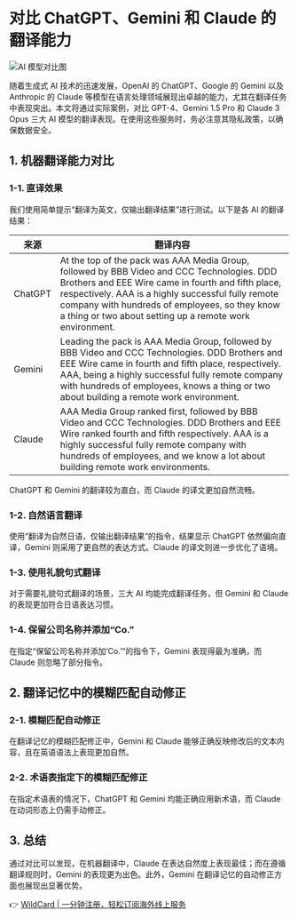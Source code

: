 # 对比 ChatGPT、Gemini 和 Claude 的翻译能力

![AI 模型对比图](https://bbtdd.com/img/640821347372029.webp)

随着生成式 AI 技术的迅速发展，OpenAI 的 ChatGPT、Google 的 Gemini 以及 Anthropic 的 Claude 等模型在语言处理领域展现出卓越的能力，尤其在翻译任务中表现突出。本文将通过实际案例，对比 GPT-4、Gemini 1.5 Pro 和 Claude 3 Opus 三大 AI 模型的翻译表现。在使用这些服务时，务必注意其隐私政策，以确保数据安全。

## 1. 机器翻译能力对比

### 1-1. 直译效果

我们使用简单提示“翻译为英文，仅输出翻译结果”进行测试。以下是各 AI 的翻译结果：

| **来源** | **翻译内容** |
| -------- | ------------ |
| ChatGPT  | At the top of the pack was AAA Media Group, followed by BBB Video and CCC Technologies. DDD Brothers and EEE Wire came in fourth and fifth place, respectively. AAA is a highly successful fully remote company with hundreds of employees, so they know a thing or two about setting up a remote work environment. |
| Gemini   | Leading the pack is AAA Media Group, followed by BBB Video and CCC Technologies. DDD Brothers and EEE Wire came in fourth and fifth place, respectively. AAA, being a highly successful fully remote company with hundreds of employees, knows a thing or two about building a remote work environment. |
| Claude   | AAA Media Group ranked first, followed by BBB Video and CCC Technologies. DDD Brothers and EEE Wire ranked fourth and fifth respectively. AAA is a highly successful fully remote company with hundreds of employees, and we know a lot about building remote work environments. |

ChatGPT 和 Gemini 的翻译较为直白，而 Claude 的译文更加自然流畅。

### 1-2. 自然语言翻译

使用“翻译为自然日语，仅输出翻译结果”的指令，结果显示 ChatGPT 依然偏向直译，Gemini 则采用了更自然的表达方式。Claude 的译文则进一步优化了语境。

### 1-3. 使用礼貌句式翻译

对于需要礼貌句式翻译的场景，三大 AI 均能完成翻译任务，但 Gemini 和 Claude 的表现更加符合日语表达习惯。

### 1-4. 保留公司名称并添加“Co.”

在指定“保留公司名称并添加‘Co.’”的指令下，Gemini 表现得最为准确，而 Claude 则忽略了部分指令。

## 2. 翻译记忆中的模糊匹配自动修正

### 2-1. 模糊匹配自动修正

在翻译记忆的模糊匹配修正中，Gemini 和 Claude 能够正确反映修改后的文本内容，且在英语语法上表现更加自然。

### 2-2. 术语表指定下的模糊匹配修正

在指定术语表的情况下，ChatGPT 和 Gemini 均能正确应用新术语，而 Claude 在动词形态上仍需手动修正。

## 3. 总结

通过对比可以发现，在机器翻译中，Claude 在表达自然度上表现最佳；而在遵循翻译规则时，Gemini 的表现更为出色。此外，Gemini 在翻译记忆的自动修正方面也展现出显著优势。


👉 [WildCard | 一分钟注册，轻松订阅海外线上服务](https://bbtdd.com/WildCard)
